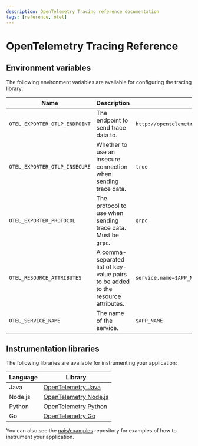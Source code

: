 ```yaml
---
description: OpenTelemetry Tracing reference documentation
tags: [reference, otel]
---
```

# OpenTelemetry Tracing Reference

## Environment variables

The following environment variables are available for configuring the tracing library:

| Name                          | Description                                                                       | Default value                                             |
| ----------------------------- | --------------------------------------------------------------------------------- | --------------------------------------------------------- |
| `OTEL_EXPORTER_OTLP_ENDPOINT` | The endpoint to send trace data to.                                               | `http://opentelemetry-collector.nais-system:4317`         |
| `OTEL_EXPORTER_OTLP_INSECURE` | Whether to use an insecure connection when sending trace data.                    | `true`                                                    |
| `OTEL_EXPORTER_PROTOCOL`      | The protocol to use when sending trace data. Must be `grpc`.                      | `grpc`                                                    |
| `OTEL_RESOURCE_ATTRIBUTES`    | A comma-separated list of key-value pairs to be added to the resource attributes. | `service.name=$APP_NAME,service.namespace=$APP_NAMESPACE` |
| `OTEL_SERVICE_NAME`           | The name of the service.                                                          | `$APP_NAME`                                               |

## Instrumentation libraries

The following libraries are available for instrumenting your application:

| Language | Library                                                                                           |
| -------- | ------------------------------------------------------------------------------------------------- |
| Java     | [OpenTelemetry Java](https://opentelemetry.io/docs/instrumentation/java/getting-started/)         |
| Node.js  | [OpenTelemetry Node.js](https://opentelemetry.io/docs/instrumentation/js/getting-started/nodejs/) |
| Python   | [OpenTelemetry Python](https://opentelemetry.io/docs/python/getting-started/)                     |
| Go       | [OpenTelemetry Go](https://opentelemetry.io/docs/go/getting-started/)                             |

You can also see the [nais/examples](https://github.com/nais/examples) repository for examples of how to instrument your application.
